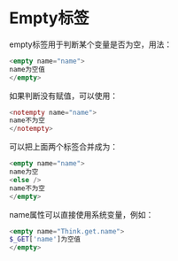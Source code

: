 # Empty标签

empty标签用于判断某个变量是否为空，用法：

```php
<empty name="name">
name为空值
</empty>
```

如果判断没有赋值，可以使用：

```php
<notempty name="name">
name不为空
</notempty>
```

可以把上面两个标签合并成为：

```php
<empty name="name">
name为空
<else /> 
name不为空
</empty> 
```

name属性可以直接使用系统变量，例如：

```php
<empty name="Think.get.name">
$_GET['name']为空值
</empty>
```

